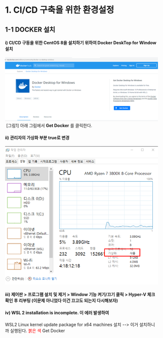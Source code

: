 # 1. CI/CD 구축을 위한 환경설정
## 1-1 DOCKER 설치
#### i) CI/CD 구동을 위한 CentOS 8을 설치하기 위하여 __Docker DeskTop for Window__ 설치  
  
![Docker DeskTop Download 받는법](./CI_CD_Images/dockerdesktop.png)
&nbsp;[그림1]&nbsp;아래 그림에서 __Get Docker__ 를 클릭한다.  
  
#### ii) 관리자의 가상화 부분 true로 변경
![작업관리자_가상화](./CI_CD_Images/system_mgt_virtul.png)


#### iii) 제어판 > 프로그램 설치 및 제거 > Window 기능 켜기/끄기 클릭 > Hyper-V 체크 확인 후 리부팅  (이문제 아니었다 이건 끄고도 되는지 다시해보자)
#### iv) WSL 2 installation is incomplete. 이 에러 발생하여
WSL2 Linux kernel update package for x64 machines 설치 --> 이거 설치하니까 실행된다.
<span style="color:red">붉은 색</span>
Get Docker 

